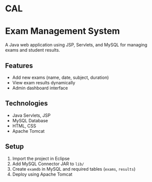 # CAL
# Exam Management System

A Java web application using JSP, Servlets, and MySQL for managing exams and student results.

## Features
- Add new exams (name, date, subject, duration)
- View exam results dynamically
- Admin dashboard interface

## Technologies
- Java Servlets, JSP
- MySQL Database
- HTML, CSS
- Apache Tomcat

## Setup
1. Import the project in Eclipse
2. Add MySQL Connector JAR to `lib/`
3. Create `examdb` in MySQL and required tables (`exams`, `results`)
4. Deploy using Apache Tomcat
